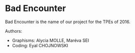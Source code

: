 # Bad Encounter

Bad Encounter is the name of our project for the TPEs of 2016.

Authors:

* Graphisms: Alycia MOLLE, Maréva SEI
* Coding: Eyal CHOJNOWSKI
